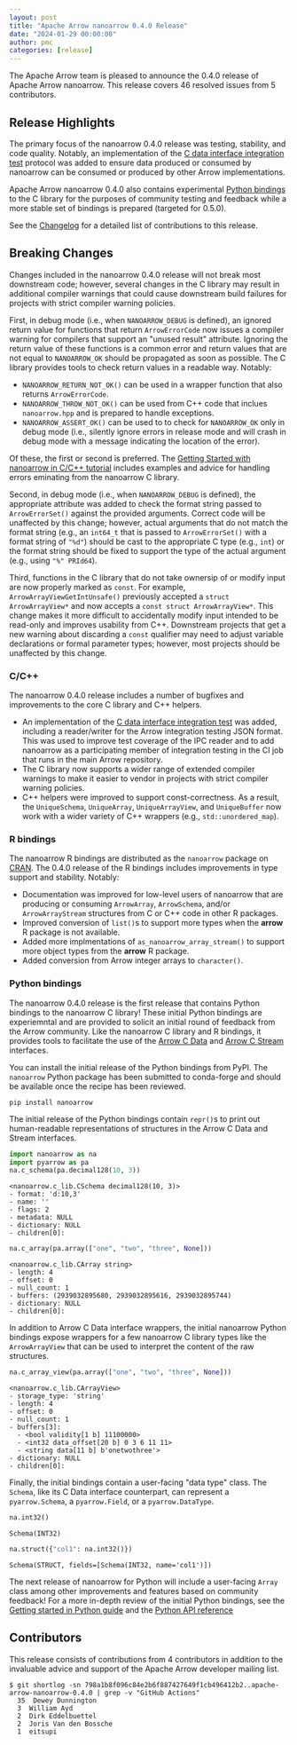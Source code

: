 ```yaml
---
layout: post
title: "Apache Arrow nanoarrow 0.4.0 Release"
date: "2024-01-29 00:00:00"
author: pmc
categories: [release]
---
```

<!--
{% comment %}
Licensed to the Apache Software Foundation (ASF) under one or more
contributor license agreements.  See the NOTICE file distributed with
this work for additional information regarding copyright ownership.
The ASF licenses this file to you under the Apache License, Version 2.0
(the "License"); you may not use this file except in compliance with
the License.  You may obtain a copy of the License at

http://www.apache.org/licenses/LICENSE-2.0

Unless required by applicable law or agreed to in writing, software
distributed under the License is distributed on an "AS IS" BASIS,
WITHOUT WARRANTIES OR CONDITIONS OF ANY KIND, either express or implied.
See the License for the specific language governing permissions and
limitations under the License.
{% endcomment %}
-->

The Apache Arrow team is pleased to announce the 0.4.0 release of
Apache Arrow nanoarrow. This release covers 46 resolved issues from
5 contributors.

## Release Highlights

The primary focus of the nanoarrow 0.4.0 release was testing, stability, and code
quality. Notably, an implementation of the
[C data interface integration test](https://arrow.apache.org/docs/format/Integration.html#example-c-data-interface)
protocol was added to ensure data produced or consumed by nanoarrow can be
consumed or produced by other Arrow implementations.

Apache Arrow nanoarrow 0.4.0 also contains experimental [Python bindings](#python-bindings)
to the C library for the purposes of community testing and feedback while a more stable
set of bindings is prepared (targeted for 0.5.0).

See the
[Changelog](https://github.com/apache/arrow-nanoarrow/blob/apache-arrow-nanoarrow-0.4.0/CHANGELOG.md)
for a detailed list of contributions to this release.

## Breaking Changes

Changes included in the nanoarrow 0.4.0 release will not break most downstream
code; however, several changes in the C library may result in additional compiler
warnings that could cause downstream build failures for projects with strict
compiler warning policies.

First, in debug mode (i.e., when `NANOARROW_DEBUG` is defined), an ignored return
value for functions that return `ArrowErrorCode` now issues a compiler warning
for compilers that support an "unused result" attribute. Ignoring the return value
of these functions is a common error and return values that are not
equal to `NANOARROW_OK` should be propagated as soon as possible. The C library
provides tools to check return values in a readable way. Notably:

- `NANOARROW_RETURN_NOT_OK()` can be used in a wrapper function that also returns
  `ArrowErrorCode`.
- `NANOARROW_THROW_NOT_OK()` can be used from C++ code that inclues `nanoarrow.hpp`
  and is prepared to handle exceptions.
- `NANOARROW_ASSERT_OK()` can be used to to check for `NANOARROW_OK` only in
  debug mode (i.e., silently ignore errors in release mode and will crash in
  debug mode with a message indicating the location of the error).

Of these, the first or second is preferred. The
[Getting Started with nanoarrow in C/C++ tutorial](https://arrow.apache.org/nanoarrow/main/getting-started/cpp.html#arrow-c-data-nanoarrow-interface-basics)
includes examples and advice for handling errors eminating from the nanoarrow C
library.

Second, in debug mode (i.e., when `NANOARROW_DEBUG` is defined), the appropriate
attribute was added to check the format string passed to `ArrowErrorSet()`
against the provided arguments. Correct code will be unaffected by this change;
however, actual arguments that do not match the format string (e.g., an `int64_t`
that is passed to `ArrowErrorSet()` with a format string of `"%d"`) should be
cast to the appropriate C type (e.g., `int`) or the format string should be fixed
to support the type of the actual argument (e.g., using `"%" PRId64`).

Third, functions in the C library that do not take ownersip of or modify input
are now properly marked as `const`. For example, `ArrowArrayViewGetIntUnsafe()`
previously accepted a `struct ArrowArrayView*` and now accepts a
`const struct ArrowArrayView*`. This change makes it more difficult to
accidentally modify input intended to be read-only and improves usability
from C++. Downstream projects that get a new warning about discarding a `const`
qualifier may need to adjust variable declarations or formal parameter types;
however, most projects should be unaffected by this change.

### C/C++

The nanoarrow 0.4.0 release includes a number of bugfixes and improvements
to the core C library and C++ helpers.

- An implementation of the
  [C data interface integration test](https://arrow.apache.org/docs/format/Integration.html#example-c-data-interface)
  was added, including a reader/writer for the Arrow integration testing JSON
  format. This was used to improve test coverage of the IPC reader and to
  add nanoarrow as a participating member of integration testing in the CI
  job that runs in the main Arrow repository.
- The C library now supports a wider range of extended compiler warnings to
  make it easier to vendor in projects with strict compiler warning policies.
- C++ helpers were improved to support const-correctness. As a result,
  the `UniqueSchema`, `UniqueArray`, `UniqueArrayView`, and `UniqueBuffer` now
  work with a wider variety of C++ wrappers (e.g., `std::unordered_map`).

### R bindings

The nanoarrow R bindings are distributed as the `nanoarrow` package on
[CRAN](https://cran.r-project.org/). The 0.4.0 release of the R bindings includes
improvements in type support and stability. Notably:

- Documentation was improved for low-level users of nanoarrow that are producing or
  consuming `ArrowArray`, `ArrowSchema`, and/or `ArrowArrayStream` structures
  from C or C++ code in other R packages.
- Improved conversion of `list()`s to support more types when the **arrow** R
  package is not available.
- Added more implmentations of `as_nanoarrow_array_stream()` to support more object
  types from the **arrow** R package.
- Added conversion from Arrow integer arrays to `character()`.

### Python bindings

The nanoarrow 0.4.0 release is the first release that contains Python bindings to the
nanoarrow C library! These initial Python bindings are experiemntal and are provided
to solicit an initial round of feedback from the Arrow community. Like the nanoarrow
C library and R bindings, it provides tools to facilitate the use of the
[Arrow C Data](https://arrow.apache.org/docs/format/CDataInterface.html)
and [Arrow C Stream](https://arrow.apache.org/docs/format/CStreamInterface.html)
interfaces.

You can install the initial release of the Python bindings from PyPI. The `nanoarrow`
Python package has been submitted to conda-forge and should be available once the
recipe has been reviewed.

```shell
pip install nanoarrow
```

The initial release of the Python bindings contain `repr()`s to print out human-readable
representations of structures in the Arrow C Data and Stream interfaces.

```python
import nanoarrow as na
import pyarrow as pa
na.c_schema(pa.decimal128(10, 3))
```

    <nanoarrow.c_lib.CSchema decimal128(10, 3)>
    - format: 'd:10,3'
    - name: ''
    - flags: 2
    - metadata: NULL
    - dictionary: NULL
    - children[0]:

```python
na.c_array(pa.array(["one", "two", "three", None]))
```

    <nanoarrow.c_lib.CArray string>
    - length: 4
    - offset: 0
    - null_count: 1
    - buffers: (2939032895680, 2939032895616, 2939032895744)
    - dictionary: NULL
    - children[0]:

In addition to Arrow C Data interface wrappers, the initial nanoarrow Python bindings expose
wrappers for a few nanoarrow C library types like the `ArrowArrayView` that can be used to
interpret the content of the raw structures.


```python
na.c_array_view(pa.array(["one", "two", "three", None]))
```

    <nanoarrow.c_lib.CArrayView>
    - storage_type: 'string'
    - length: 4
    - offset: 0
    - null_count: 1
    - buffers[3]:
      - <bool validity[1 b] 11100000>
      - <int32 data_offset[20 b] 0 3 6 11 11>
      - <string data[11 b] b'onetwothree'>
    - dictionary: NULL
    - children[0]:

Finally, the initial bindings contain a user-facing "data type" class. The `Schema`, like its
C Data interface counterpart, can represent a `pyarrow.Schema`, a `pyarrow.Field`, or a
`pyarrow.DataType`.

```python
na.int32()
```
    Schema(INT32)

```python
na.struct({"col1": na.int32()})
```

    Schema(STRUCT, fields=[Schema(INT32, name='col1')])

The next release of nanoarrow for Python will include a user-facing `Array` class among other
improvements and features based on community feedback! For a more in-depth review of the
initial Python bindings, see the
[Getting started in Python guide](https://arrow.apache.org/nanoarrow/latest/getting-started/python.html) and the
[Python API reference](https://arrow.apache.org/nanoarrow/latest/reference/python.html)

## Contributors

This release consists of contributions from 4 contributors in addition
to the invaluable advice and support of the Apache Arrow developer mailing list.

```console
$ git shortlog -sn 798a1b8f096c84e2b6f887427649f1cb496412b2..apache-arrow-nanoarrow-0.4.0 | grep -v "GitHub Actions"
  35  Dewey Dunnington
  3  William Ayd
  2  Dirk Eddelbuettel
  2  Joris Van den Bossche
  1  eitsupi
```
